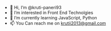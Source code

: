 - 👋 Hi, I’m @kruti-paneri93
- 👀 I’m interested in Front End Technolgies
- 🌱 I’m currently learning JavaScript, Python
- 📫 You Can reach me on krutii2013@gmail.com

<!---
kruti-paneri93/kruti-paneri93 is a ✨ special ✨ repository because its `README.md` (this file) appears on your GitHub profile.
You can click the Preview link to take a look at your changes.
--->

